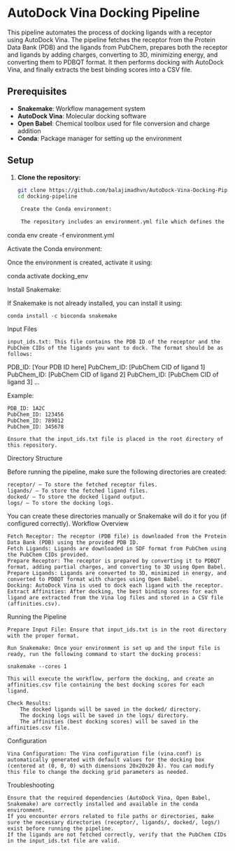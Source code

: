 # AutoDock Vina Docking Pipeline

This pipeline automates the process of docking ligands with a receptor using AutoDock Vina. The pipeline fetches the receptor from the Protein Data Bank (PDB) and the ligands from PubChem, prepares both the receptor and ligands by adding charges, converting to 3D, minimizing energy, and converting them to PDBQT format. It then performs docking with AutoDock Vina, and finally extracts the best binding scores into a CSV file.

## Prerequisites

- **Snakemake**: Workflow management system
- **AutoDock Vina**: Molecular docking software
- **Open Babel**: Chemical toolbox used for file conversion and charge addition
- **Conda**: Package manager for setting up the environment

## Setup

1. **Clone the repository:**

   ```bash
   git clone https://github.com/balajimadhvn/AutoDock-Vina-Docking-Pipeline.git
   cd docking-pipeline

    Create the Conda environment:

    The repository includes an environment.yml file which defines the required dependencies. To create the Conda environment, run the following command:

conda env create -f environment.yml

Activate the Conda environment:

Once the environment is created, activate it using:

conda activate docking_env

Install Snakemake:

If Snakemake is not already installed, you can install it using:

    conda install -c bioconda snakemake

Input Files

    input_ids.txt: This file contains the PDB ID of the receptor and the PubChem CIDs of the ligands you want to dock. The format should be as follows:

PDB_ID: [Your PDB ID here]
PubChem_ID: [PubChem CID of ligand 1]
PubChem_ID: [PubChem CID of ligand 2]
PubChem_ID: [PubChem CID of ligand 3]
...

Example:

    PDB_ID: 1A2C
    PubChem_ID: 123456
    PubChem_ID: 789012
    PubChem_ID: 345678

    Ensure that the input_ids.txt file is placed in the root directory of this repository.

Directory Structure

Before running the pipeline, make sure the following directories are created:

    receptor/ — To store the fetched receptor files.
    ligands/ — To store the fetched ligand files.
    docked/ — To store the docked ligand output.
    logs/ — To store the docking logs.

You can create these directories manually or Snakemake will do it for you (if configured correctly).
Workflow Overview

    Fetch Receptor: The receptor (PDB file) is downloaded from the Protein Data Bank (PDB) using the provided PDB ID.
    Fetch Ligands: Ligands are downloaded in SDF format from PubChem using the PubChem CIDs provided.
    Prepare Receptor: The receptor is prepared by converting it to PDBQT format, adding partial charges, and converting to 3D using Open Babel.
    Prepare Ligands: Ligands are converted to 3D, minimized in energy, and converted to PDBQT format with charges using Open Babel.
    Docking: AutoDock Vina is used to dock each ligand with the receptor.
    Extract Affinities: After docking, the best binding scores for each ligand are extracted from the Vina log files and stored in a CSV file (affinities.csv).

Running the Pipeline

    Prepare Input File: Ensure that input_ids.txt is in the root directory with the proper format.

    Run Snakemake: Once your environment is set up and the input file is ready, run the following command to start the docking process:

    snakemake --cores 1

    This will execute the workflow, perform the docking, and create an affinities.csv file containing the best docking scores for each ligand.

    Check Results:
        The docked ligands will be saved in the docked/ directory.
        The docking logs will be saved in the logs/ directory.
        The affinities (best docking scores) will be saved in the affinities.csv file.

Configuration

    Vina Configuration: The Vina configuration file (vina.conf) is automatically generated with default values for the docking box (centered at (0, 0, 0) with dimensions 20x20x20 Å). You can modify this file to change the docking grid parameters as needed.

Troubleshooting

    Ensure that the required dependencies (AutoDock Vina, Open Babel, Snakemake) are correctly installed and available in the conda environment.
    If you encounter errors related to file paths or directories, make sure the necessary directories (receptor/, ligands/, docked/, logs/) exist before running the pipeline.
    If the ligands are not fetched correctly, verify that the PubChem CIDs in the input_ids.txt file are valid.
